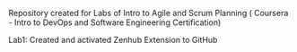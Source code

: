 Repository created for Labs of Intro to Agile and Scrum Planning ( Coursera - Intro to DevOps and Software Engineering Certification)

Lab1: Created and activated Zenhub Extension to GitHub
